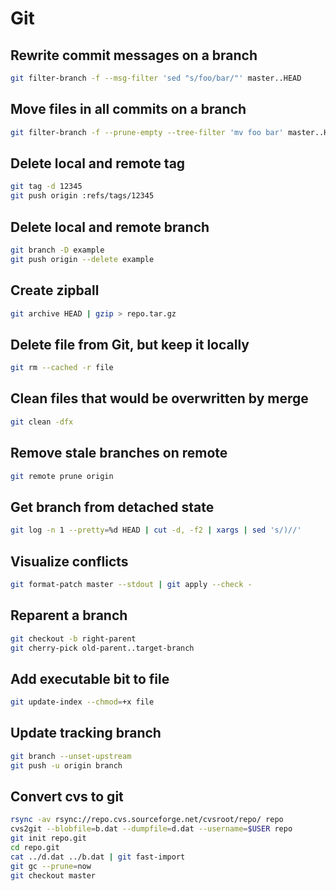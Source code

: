 # Git

## Rewrite commit messages on a branch

```sh
git filter-branch -f --msg-filter 'sed "s/foo/bar/"' master..HEAD
```

## Move files in all commits on a branch

```sh
git filter-branch -f --prune-empty --tree-filter 'mv foo bar' master..HEAD
```

## Delete local and remote tag

```sh
git tag -d 12345
git push origin :refs/tags/12345
```

## Delete local and remote branch

```sh
git branch -D example
git push origin --delete example
```

## Create zipball

```sh
git archive HEAD | gzip > repo.tar.gz
```

## Delete file from Git, but keep it locally

```sh
git rm --cached -r file
```

## Clean files that would be overwritten by merge

```sh
git clean -dfx
```

## Remove stale branches on remote

```sh
git remote prune origin
```

## Get branch from detached state

```sh
git log -n 1 --pretty=%d HEAD | cut -d, -f2 | xargs | sed 's/)//'
```

## Visualize conflicts

```sh
git format-patch master --stdout | git apply --check -
```

## Reparent a branch

```sh
git checkout -b right-parent
git cherry-pick old-parent..target-branch
```

## Add executable bit to file

```sh
git update-index --chmod=+x file
```

## Update tracking branch

```sh
git branch --unset-upstream
git push -u origin branch
```

## Convert cvs to git

```sh
rsync -av rsync://repo.cvs.sourceforge.net/cvsroot/repo/ repo
cvs2git --blobfile=b.dat --dumpfile=d.dat --username=$USER repo
git init repo.git
cd repo.git
cat ../d.dat ../b.dat | git fast-import
git gc --prune=now
git checkout master
```
